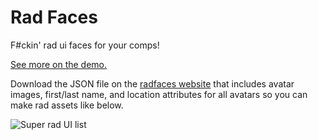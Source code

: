 # Rad Faces
F#ckin' rad ui faces for your comps!  

[See more on the demo.](http://www.radfaces.com/)

Download the JSON file on the [radfaces website](http://www.radfaces.com/) that includes avatar images, first/last name, and location attributes for all avatars so you can make rad assets like below.

![Super rad UI list](https://dl.dropboxusercontent.com/u/498650/examples/rad-face-sample.jpg)
